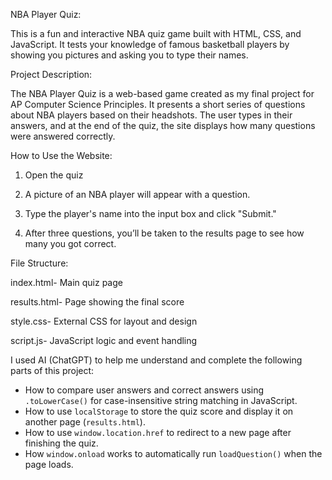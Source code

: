 NBA Player Quiz:

This is a fun and interactive NBA quiz game built with HTML, CSS, and JavaScript. It tests your knowledge of famous basketball players by showing you pictures and asking you to type their names.

Project Description:

The NBA Player Quiz is a web-based game created as my final project for AP Computer Science Principles. It presents a short series of questions about NBA players based on their headshots. The user types in their answers, and at the end of the quiz, the site displays how many questions were answered correctly.

How to Use the Website:

  1. Open the quiz 

  2. A picture of an NBA player will appear with a question.

  3. Type the player's name into the input box and click "Submit."

  4. After three questions, you’ll be taken to the results page to see how many you got correct.


File Structure:

index.html-         Main quiz page

results.html-       Page showing the final score

style.css-          External CSS for layout and design

script.js-          JavaScript logic and event handling


I used AI (ChatGPT) to help me understand and complete the following parts of this project:

- How to compare user answers and correct answers using `.toLowerCase()` for case-insensitive string matching in JavaScript.
- How to use `localStorage` to store the quiz score and display it on another page (`results.html`).
- How to use `window.location.href` to redirect to a new page after finishing the quiz.
- How `window.onload` works to automatically run `loadQuestion()` when the page loads.
